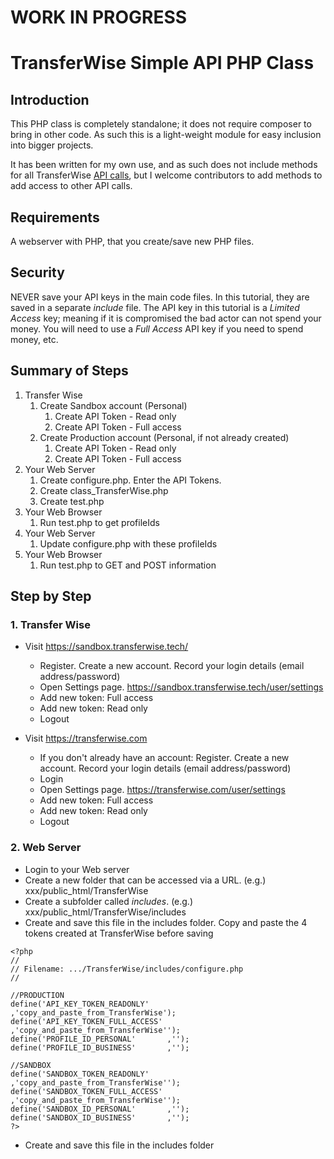 # WORK IN PROGRESS 

# TransferWise Simple API PHP Class

## Introduction
This PHP class is completely standalone; it does not require composer to bring in other code. As such this is a light-weight module for easy inclusion into bigger projects.

It has been written for my own use, and as such does not include methods for all TransferWise [API calls](https://api-docs.transferwise.com/#transferwise-api), but I welcome contributors to add methods to add access to other API calls.

## Requirements
A webserver with PHP, that you create/save new PHP files.

## Security
NEVER save your API keys in the main code files. In this tutorial, they are saved in a separate *include* file. The API key in this tutorial is a *Limited Access* key; meaning if it is compromised the bad actor can not spend your money. You will need to use a *Full Access* API key if you need to spend money, etc.

## Summary of Steps

1. Transfer Wise
    1. Create Sandbox account (Personal)
        1. Create API Token - Read only
        1. Create API Token - Full access
    1. Create Production account (Personal, if not already created)
        1. Create API Token - Read only
        1. Create API Token - Full access
1. Your Web Server
    1. Create configure.php. Enter the API Tokens.
    1. Create class_TransferWise.php
    1. Create test.php
1. Your Web Browser
    1. Run test.php to get profileIds
1. Your Web Server
    1. Update configure.php with these profileIds
1. Your Web Browser
    1. Run test.php to GET and POST information

## Step by Step

### 1. Transfer Wise
* Visit https://sandbox.transferwise.tech/
  * Register. Create a new account. Record your login details (email address/password)
  * Open Settings page. https://sandbox.transferwise.tech/user/settings
  * Add new token: Full access
  * Add new token: Read only
  * Logout

* Visit https://transferwise.com
  * If you don't already have an account: Register. Create a new account. Record your login details (email address/password)
  * Login
  * Open Settings page. https://transferwise.com/user/settings
  * Add new token: Full access
  * Add new token: Read only
  * Logout

### 2. Web Server
* Login to your Web server
* Create a new folder that can be accessed via a URL. (e.g.) xxx/public_html/TransferWise
* Create a subfolder called *includes*. (e.g.) xxx/public_html/TransferWise/includes
* Create and save this file in the includes folder. Copy and paste the 4 tokens created at TransferWise before saving
```
<?php
//
// Filename: .../TransferWise/includes/configure.php
//

//PRODUCTION
define('API_KEY_TOKEN_READONLY'    ,'copy_and_paste_from_TransferWise'); 
define('API_KEY_TOKEN_FULL_ACCESS' ,'copy_and_paste_from_TransferWise''); 
define('PROFILE_ID_PERSONAL'       ,'');
define('PROFILE_ID_BUSINESS'       ,'');

//SANDBOX
define('SANDBOX_TOKEN_READONLY'    ,'copy_and_paste_from_TransferWise''); 
define('SANDBOX_TOKEN_FULL_ACCESS' ,'copy_and_paste_from_TransferWise''); 
define('SANDBOX_ID_PERSONAL'       ,'');
define('SANDBOX_ID_BUSINESS'       ,'');
?>
```
* Create and save this file in the includes folder 
```
```

